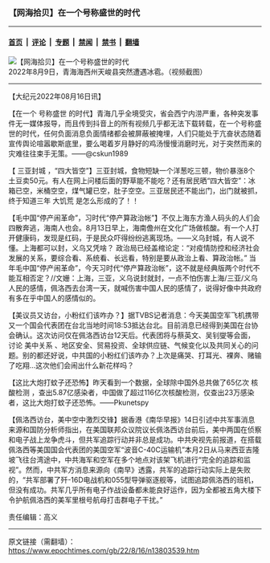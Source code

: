 ### 【网海拾贝】在一个号称盛世的时代

---

#### [首页](../../../..?n13803539) &nbsp;|&nbsp; [评论](../../../../../epoch-comment?n13803539) &nbsp;|&nbsp; [专题](../../../../../epoch-special?n13803539) &nbsp;|&nbsp; [禁闻](../../../../../epoch-news?n13803539) &nbsp;|&nbsp; [禁书](../../../../../books?n13803539) &nbsp;|&nbsp; [翻墙](https://github.com/gfw-breaker/nogfw/blob/master/README.md?n13803539)


<div><img alt="【网海拾贝】在一个号称盛世的时代" class="attachment-djy_600_400 size-djy_600_400 wp-post-image" src="https://i.epochtimes.com/assets/uploads/2022/08/id13800061-qinghai3-600x400.jpg"/>
<div class="caption">
 2022年8月9日，青海海西州天峻县突然遭遇冰雹。（视频截图）
</div></div><hr/><div class="post_content" id="artbody" itemprop="articleBody">
 <!-- article content begin -->
 <p>
  【大纪元2022年08月16日讯】
 </p>
 <p>
  【在一个
  <ok href="https://www.epochtimes.com/gb/tag/%E5%8F%B7%E7%A7%B0%E7%9B%9B%E4%B8%96.html">
   号称盛世
  </ok>
  的时代】青海几乎全境受灾，省会西宁内涝严重，各种突发事件无一媒体报导，而且传到抖音上的所有视频几乎都无法下载转载，在一个号称盛世的时代，任何负面消息负面情绪都会被屏蔽被掩埋，人们只能处于亢奋状态随着宣传舆论喧嚣歇斯底里，要么喝着岁月静好的鸡汤慢慢消磨时光，对于突然而来的灾难往往束手无策。——@cskun1989
 </p>
 <p>
  【
  <ok href="https://www.epochtimes.com/gb/tag/%E4%B8%89%E4%BA%9A%E5%B0%81%E5%9F%8E.html">
   三亚封城
  </ok>
  ，“四大皆空”】三亚封城，食物短缺一个洋葱吃三顿，物价暴涨8个土豆卖50元。有人在网上问楼后面的野草能不能吃？还有居民晒“四大皆空”：冰箱已空，米桶空空，煤气罐已空，肚子空空。三亚居民还不能出门，出门就被抓，终于知道三年
  <ok href="https://www.epochtimes.com/gb/tag/%E5%A4%A7%E9%A5%A5%E8%8D%92.html">
   大饥荒
  </ok>
  是怎么形成的了！！
 </p>
 <p>
  【毛中国“停产闹革命”，习时代“停产算政治帐”】不仅上海东方渔人码头的人们会四散奔逃，海南人也会。8月13日早上，海南儋州在文化广场做核酸。有一个人打开健康码，发现是红码，于是民众吓得纷纷逃离现场。——义乌封城，有人说不懂。上海都可以封，义乌又凭啥？ 政治局已经盖棺论定：“对疫情防控和经济社会发展的关系，要综合看、系统看、长远看，特别是要从政治上看、算政治帐。” 当年毛中国“停产闹革命”，今天习时代“停产算政治帐”，这不就是经典版两个时代不能互相否定？//文姗：上海，三亚，义乌说封就封，一点不怕伤害上海/三亚/义乌人民的感情，佩洛西去台湾一天，就喊伤害中国人民的感情了，说得好像中共政府有多在乎中国人的感情似的。
 </p>
 <p>
  【美议员又访台，小粉红们该咋办？】据TVBS记者消息：今天美国空军飞机携带又一个国会代表团在台北当地时间18:53抵达台北。目前消息已经得到美国在台协会确认。这次访问仅在佩洛西访台12天后。代表团将与蔡英文、吴钊燮等会面，讨论
  <ok href="https://www.epochtimes.com/gb/tag/%E7%BE%8E%E4%B8%AD%E5%85%B3%E7%B3%BB.html">
   美中关系
  </ok>
  、地区安全、贸易投资、全球供应链、气候变化以及共同关心的问题。别的都还好说，中共国的小粉红们该咋办？上次是痛哭、打耳光、裸奔、赌输了吃翔…这次他们会闹出什么新花样吗？
 </p>
 <p>
  【这比大炮打蚊子还恐怖】昨天看到一个数据，全球除中国外总共做了65亿次
  <ok href="https://www.epochtimes.com/gb/tag/%E6%A0%B8%E9%85%B8%E6%A3%80%E6%B5%8B.html">
   核酸检测
  </ok>
  ，查出5.87亿感染者，中国做了超过116亿次核酸检测，仅查出23万感染者，这比大炮打蚊子还恐怖。——Pkunetspy
 </p>
 <p>
  【佩洛西访台，美中空中激烈交锋】据香港《南华早报》14日引述中共军事消息来源和国防分析师指出，在美国联邦众议院议长佩洛西访台前后，美中两国在侦察和电子战上龙争虎斗，但共军追踪行动并非总是成功。中共央视先前报道，在搭载佩洛西等美国国会代表团的美国空军“波音C-40C运输机”本月2日从马来西亚吉隆坡飞往台湾途中，中共海军和空军在多个地点对该架飞机进行“完全的追踪和监视”。然而，中共军方消息来源向《南早》透露，共军的追踪行动实际上是失败的，“共军部署了歼-16D电战机和055型导弹驱逐舰等，试图追踪佩洛西的班机，但没有成功。共军几乎所有电子作战设备都未能良好运作，因为全都被五角大楼下令护航佩洛西的美军里根号航母打击群电子干扰。”
 </p>
 <p>
  责任编辑：高义
 </p>
 <!-- article content end -->
 <div id="below_article_ad">
 </div>
</div>


---

原文链接（需翻墙）：https://www.epochtimes.com/gb/22/8/16/n13803539.htm